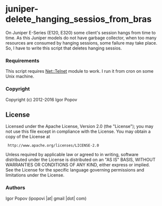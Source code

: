 # juniper-delete_hanging_sessios_from_bras
On Juniper E-Series (E120, E320) some client's session hangs from time to time. As this Juniper models do not have garbage collector, when too many resources are consumed by hanging sessions, some failure may take place. So, I have to write this script that deletes hanging sessios.

### Requirements

This script requires [Net::Telnet](http://search.cpan.org/~jrogers/Net-Telnet-3.04/lib/Net/Telnet.pm) module to work. I run it from cron on some Unix machine.

### Copyright

  Copyright (c) 2012-2016 Igor Popov

License
-------
   Licensed under the Apache License, Version 2.0 (the "License");
   you may not use this file except in compliance with the License.
   You may obtain a copy of the License at

     http://www.apache.org/licenses/LICENSE-2.0

   Unless required by applicable law or agreed to in writing, software
   distributed under the License is distributed on an "AS IS" BASIS,
   WITHOUT WARRANTIES OR CONDITIONS OF ANY KIND, either express or implied.
   See the License for the specific language governing permissions and
   limitations under the License.

### Authors

  Igor Popov
  (ipopovi |at| gmail |dot| com)
